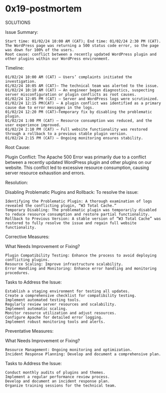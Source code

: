 # 0x19-postmortem

SOLUTIONS


Issue Summary:

    Start time: 01/02/24 10:00 AM (CAT); End time: 01/02/24 2:30 PM (CAT).
    The WordPress page was returning a 500 status code error, so the page was down for 100% of the users.
    Root cause: conflict between a recently updated WordPress plugin and other plugins within our WordPress environment.

Timeline:

    01/02/24 10:00 AM (CAT) — Users’ complaints initiated the investigation.
    01/02/24 10:05 AM (CAT)— The technical team was alerted to the issue.
    01/02/24 10:10 AM (CAT) — An engineer began diagnostics, suspecting server misconfiguration or plugin conflicts as root causes.
    01/02/24 12:05 PM (CAT) — Server and WordPress logs were scrutinized.
    01/02/24 12:15 PM(CAT) — A plugin conflict was identified as a primary cause due to error messages in the logs.
    01/02/24 12:20 PM (CAT)—Temporary fix by disabling the problematic plugin.
    01/02/24 1:00 PM (CAT) — Resource consumption was reduced, and the user experience improved.
    01/02/24 2:10 PM (CAT) — Full website functionality was restored through a rollback to a previous stable plugin version.
    01/02/24 2:15 PM (CAT) — Ongoing monitoring ensures stability.

Root Cause:

Plugin Conflict: The Apache 500 Error was primarily due to a conflict between a recently updated WordPress plugin and other plugins on our website. This conflict led to excessive resource consumption, causing server resource exhaustion and errors.

Resolution:

Disabling Problematic Plugins and Rollback: To resolve the issue:

    Identifying the Problematic Plugin: A thorough examination of logs revealed the conflicting plugin, “W3 Total Cache.”
    Temporary Disabling: The problematic plugin was temporarily disabled to reduce resource consumption and restore partial functionality.
    Rollback to Previous Version: A stable version of “W3 Total Cache” was restored to fully resolve the issue and regain full website functionality.

Corrective Measures:

What Needs Improvement or Fixing?

    Plugin Compatibility Testing: Enhance the process to avoid deploying conflicting plugins.
    Resource Scaling: Improve infrastructure scalability.
    Error Handling and Monitoring: Enhance error handling and monitoring procedures.

Tasks to Address the Issue:

    Establish a staging environment for testing all updates.
    Create a comprehensive checklist for compatibility testing.
    Implement automated testing tools.
    Regularly review server resources and scalability.
    Implement automatic scaling.
    Monitor resource utilization and adjust resources.
    Configure Apache for detailed error logging.
    Implement robust monitoring tools and alerts.

Preventative Measures:

What Needs Improvement or Fixing?

    Resource Management: Ongoing monitoring and optimization.
    Incident Response Planning: Develop and document a comprehensive plan.

Tasks to Address the Issue:

    Conduct monthly audits of plugins and themes.
    Implement a regular performance review process.
    Develop and document an incident response plan.
    Organize training sessions for the technical team.
